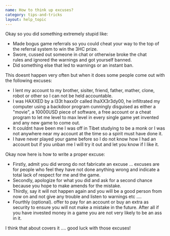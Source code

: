 ```yaml
---
name: How to think up excuses?
category: tips-and-tricks
layout: help_topic
---
```

Okay so you did something extremely stupid like:

*   Made bogus game referrals so you could cheat your way to the top of the referral system to win the 3HC prize.
*   Swore, cussed out someone in chat or otherwise broke the chat rules and ignored the warnings and got yourself banned.
*   Did something else that led to warnings or an instant ban.

This doesnt happen very often but when it does some people come out with the following excuses:

*   I lent my account to my brother, sisiter, friend, father, mather, clone, robot or other so I can not be held accountable.
*   I was HAXXED by a l33t haxx0r called IhaXX3r3dy00, he infiltrated my computer using a backdoor program cunningly disguised as either a "movie", a 10000USD piece of software, a free <insert random game name> account or a cheat program to let me level to max level in every single game yet invented and any new game to come out.
*   It couldnt have been me I was off in Tibet studying to be a monk or I was not anywhere near my account at the time so a spirit must have done it.
*   I have never played your game before so I do not know how I had an account but if you unban me I will try it out and let you know if I like it.

Okay now here is how to write a proper excuse:

*   Firstly, admit you did wrong do not fabricate an excuse ... excuses are for people who feel they have not done anything wrong and indicate a total lack of respect for me and the game.
*   Secondly, apologize for what you did and ask for a second chance because you hope to make amends for the mistake.
*   Thirdly, say it will not happen again and you will be a good person from now on and not give any trouble and listen to warnings etc ....
*   Fourthly (optional). offer to pay for an account or buy an extra as security to ensure you will not make a mistake in the future. After all if you have invested money in a game you are not very likely to be an ass in it.

I think that about covers it .... good luck with those excuses!